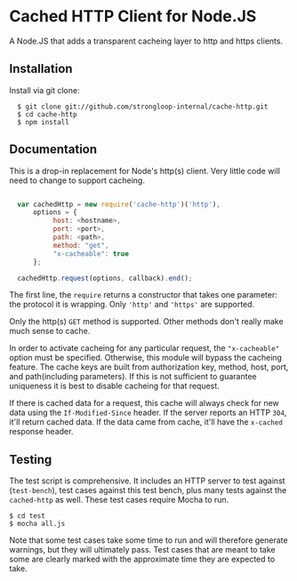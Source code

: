 # Cached HTTP Client for Node.JS

A Node.JS that adds a transparent cacheing layer to http and https clients.

## Installation

Install via git clone:

      $ git clone git://github.com/strongloop-internal/cache-http.git
      $ cd cache-http
      $ npm install

## Documentation

This is a drop-in replacement for Node's http(s) client. Very little code will need to change to support cacheing.

```javascript

  var cachedHttp = new require('cache-http')('http'),
      options = {
		   host: <hostname>,
		   port: <port>,
		   path: <path>,
		   method: "get",		   
		   "x-cacheable": true
	  };

  cachedHttp.request(options, callback).end();

```

The first line, the ```require``` returns a constructor that takes one parameter: the protocol it is wrapping. Only ```'http'``` and ```'https'``` are supported.

Only the http(s) ```GET``` method is supported. Other methods don't really make much sense to cache.

In order to activate cacheing for any particular request, the ```"x-cacheable"``` option must be specified. Otherwise, this module will bypass the cacheing feature. The cache keys are built from authorization key, method, host, port, and path(including parameters). If this is not sufficient to guarantee uniqueness it is best to disable cacheing for that request.

If there is cached data for a request, this cache will always check for new data using the ```If-Modified-Since``` header. If the server reports an HTTP ```304```, it'll return cached data. If the data came from cache, it'll have the ```x-cached``` response header.

## Testing

The test script is comprehensive. It includes an HTTP server to test against (```test-bench```), test cases against this test bench, plus many tests against the ```cached-http``` as well. These test cases require Mocha to run.

	$ cd test
	$ mocha all.js

Note that some test cases take some time to run and will therefore generate warnings, but they will ultimately pass. Test cases that are meant to take some are clearly marked with the approximate time they are expected to take.